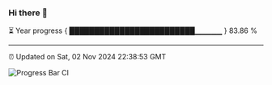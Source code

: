 ### Hi there 👋

⏳ Year progress { █████████████████████████▁▁▁▁▁ } 83.86 %

---

⏰ Updated on Sat, 02 Nov 2024 22:38:53 GMT

![Progress Bar CI](https://github.com/IshwaranRudhara/GIT-ACTION/workflows/Progress%20Bar%20CI/badge.svg)
